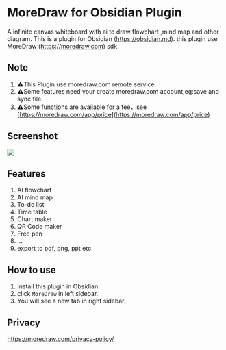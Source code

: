 # MoreDraw for Obsidian Plugin

A infinite canvas whiteboard with ai to draw flowchart ,mind map and other diagram.
This is a plugin for Obsidian (https://obsidian.md).
this plugin use MoreDraw (https://moredraw.com) sdk.

## Note

1. ⚠️This Plugin use moredraw.com remote service.
2. ⚠️Some features need your create moredraw.com account,eg:save and sync file.
3. ⚠️Some functions are available for a fee，see [https://moredraw.com/app/price](https://moredraw.com/app/price)

## Screenshot

![](https://github.com/moredraw/obsidian-plugin/raw/main/assets/screenshot.png)

## Features

1. AI flowchart
2. AI mind map
3. To-do list
4. Time table
5. Chart maker
6. QR Code maker
7. Free pen
8. ...
9. export to pdf, png, ppt etc.

## How to use

1. Install this plugin in Obsidian.
2. click `MoreDraw` in left sidebar.
3. You will see a new tab in right sidebar.

## Privacy

https://moredraw.com/privacy-policy/
